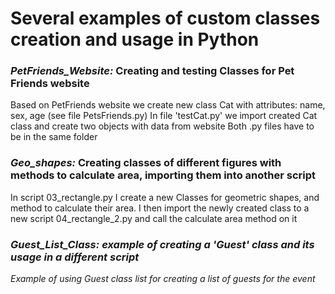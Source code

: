 <h1> Several examples of custom classes creation and usage in Python </h1>

<h3> <i> PetFriends_Website: </i> Creating and testing Classes for Pet Friends website </h3>
Based on PetFriends website we create new class Cat with attributes: name, sex, age (see file PetsFriends.py)
In file 'testCat.py' we import created Cat class and create two objects with data from website
Both .py files have to be in the same folder

<h3> <i> Geo_shapes: </i> Creating classes of different figures with methods to calculate area, importing them into another script </h3>
In script 03_rectangle.py I create a new Classes for geometric shapes, and method to calculate their area.
I then import the newly created class to a new script 04_rectangle_2.py and call the calculate area method on it

<h3> <i> Guest_List_Class: <i> example of creating a 'Guest' class and its usage in a different script </h3>
Example of using Guest class list for creating a list of guests for the event
